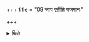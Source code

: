 +++
title = "09 जाय एहीति यजमानः"

+++

<details><summary>थिते</summary>

जाय एहीति यजमानः पत्नीमामन्त्रयते ९
</details>
